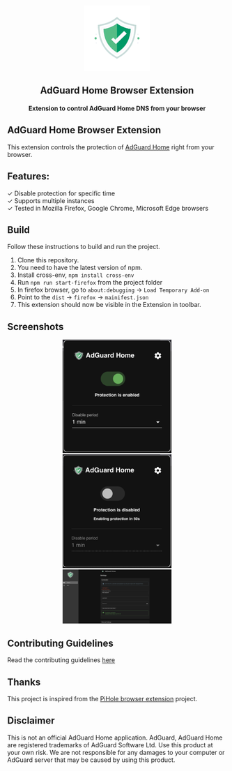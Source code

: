 <p align="center"><img src="icon/icon_raw.png" width="150"/></p>
<h2 align="center"><b>AdGuard Home Browser Extension</b></h2>
<h4 align="center">Extension to control AdGuard Home DNS from your browser</h4>

## AdGuard Home Browser Extension
This extension controls the protection of [AdGuard Home](https://github.com/AdguardTeam/AdGuardHome) right from your browser.

## Features:
✓ Disable protection for specific time  
✓ Supports multiple instances  
✓ Tested in Mozilla Firefox, Google Chrome, Microsoft Edge browsers

## Build
Follow these instructions to build and run the project.

1. Clone this repository.
1. You need to have the latest version of npm.
1. Install cross-env, `npm install cross-env`
1. Run `npm run start-firefox` from the project folder
1. In firefox browser, go to `about:debugging` -> `Load Temporary Add-on`
1. Point to the `dist` -> `firefox` -> `mainifest.json`
1. This extension should now be visible in the  Extension in toolbar.

## Screenshots
<div style="text-align:center">
   <img src="docs/screenshots/screenshot1.png" width="250" hspace="20"/>
   <img src="docs/screenshots/screenshot2.png" width="250" hspace="20"/>
   <img src="docs/screenshots/screenshot3.png" width="250" hspace="20"/>
</div>

## Contributing Guidelines
Read the contributing guidelines [here](CONTRIBUTING.md)

## Thanks
This project is inspired from the [PiHole browser extension](https://github.com/badsgahhl/pihole-browser-extension) project. 

## Disclaimer
This is not an official AdGuard Home application. AdGuard, AdGuard Home are registered trademarks of AdGuard Software Ltd. Use this product at your own risk. We are not responsible for any damages to your computer or AdGuard server that may be caused by using this product.